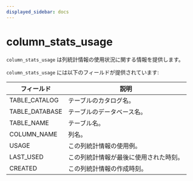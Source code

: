 ```yaml
---
displayed_sidebar: docs
---
```


# column_stats_usage

`column_stats_usage` は列統計情報の使用状況に関する情報を提供します。

`column_stats_usage` には以下のフィールドが提供されています:

| **フィールド**       | **説明**                                         |
| -------------- | ------------------------------------------------ |
| TABLE_CATALOG  | テーブルのカタログ名。                           |
| TABLE_DATABASE | テーブルのデータベース名。                       |
| TABLE_NAME     | テーブル名。                                     |
| COLUMN_NAME    | 列名。                                           |
| USAGE          | この列統計情報の使用例。                         |
| LAST_USED      | この列統計情報が最後に使用された時刻。           |
| CREATED        | この列統計情報の作成時刻。                       |
